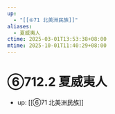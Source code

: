 ```yaml
---
up:
  - "[[⑥71 北美洲民族]]"
aliases:
  - 夏威夷人
ctime: 2025-03-01T13:53:38+08:00
mtime: 2025-10-01T11:40:29+08:00
---
```


# ⑥712.2 夏威夷人

- up: [[⑥71 北美洲民族]]
